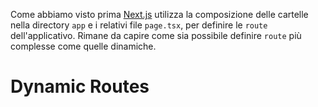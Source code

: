 Come abbiamo visto prima [Next.js](Next.js) utilizza la composizione delle cartelle nella directory `app` e i relativi file `page.tsx`, per definire le `route` dell'applicativo.
Rimane da capire come sia possibile definire `route` più complesse come quelle dinamiche.

# Dynamic Routes

